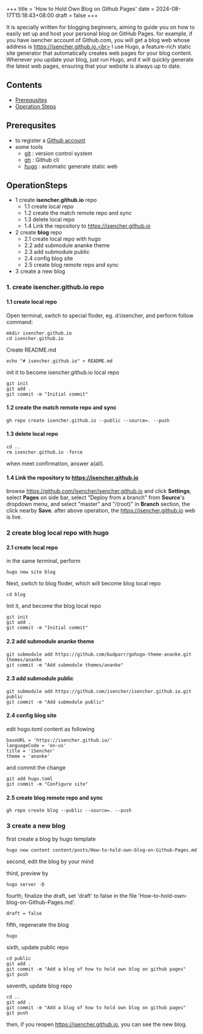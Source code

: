 +++
title = 'How to Hold Own Blog on Github Pages'
date = 2024-08-17T15:18:43+08:00
draft = false
+++

It is specially written for blogging beginners, aiming to guide you on how to easily set up and host your personal blog on GitHub Pages. for example, if you have isencher account of Github.com, you will get a blog web whose address is https://isencher.github.io.<br>
I use Hugo, a feature-rich static site generator that automatically creates web pages for your blog content. Whenever you update your blog, just run Hugo, and it will quickly generate the latest web pages, ensuring that your website is always up to date.

## Contents
- [Prerequsites](##Prerequsites)
- [Operation Steps](##OperationSteps)

## Prerequsites
- to register a [Github account](https://github.com/signup?ref_cta=Sign+up&ref_loc=header+logged+out&ref_page=%2F&source=header-home)
- some tools
    - [git](https://git-scm.com) : version control system
    - [gh](https://cli.github.com) : Github cli
    - [hugo](https://gohugo.io/) : automatic generate static web

## OperationSteps
 - 1 create **isencher.github.io** repo
    - 1.1 create local repo
    - 1.2 create the match remote repo and sync
    - 1.3 delete local repo
    - 1.4 Link the repository to https://isencher.github.io
 - 2 create **blog** repo 
    - 2.1 create local repo with hugo
    - 2.2 add submodule ananke theme
    - 2.3 add submodule public
    - 2.4 config blog site
    - 2.5 create blog remote repo and sync
- 3 create a new blog

### 1. create isencher.github.io repo

#### 1.1 create local repo
Open terminal, switch to special floder, eg. d:\isencher, and perform follow command:
```
mkdir isencher.github.io
cd isencher.github.io
```
Create README.md 
```
echo "# isencher.github.io" > README.md
```
init it to become isencher.github.io local repo
```
git init
git add .
git commit -m "Initial commit"
```

#### 1.2 create the match remote repo and sync
```
gh repo create isencher.github.io --public --source=. --push
```
#### 1.3 delete local repo
```
cd ..
rm isencher.github.io -force
```
when meet confirmation, answer a(all).

#### 1.4 Link the repository to https://isencher.github.io
browse https://github.com/isencher/isencher.github.io and click **Settings**, select **Pages** on side bar, select "Deploy from a branch" from **Source**'s dropdown menu, and select "master" and "/(root)" in **Branch** section, the click nearby **Save**.
after above operation, the https://isencher.github.io web is live.

### 2 create blog local repo with hugo

#### 2.1 create local repo
in the same terminal, perform
```
hugo new site blog
```

Next, switch to blog floder, which will become blog local repo
```
cd blog
```

Init it, and become the blog local repo
```
git init
git add .
git commit -m "Initial commit"
```

#### 2.2 add submodule ananke theme
```
git submodule add https://github.com/budparr/gohugo-theme-ananke.git themes/ananke
git commit -m "Add submodule themes/ananke"
```

#### 2.3 add submodule public
```
git submodule add https://github.com/isencher/isencher.github.io.git public
git commit -m "Add submodule public"
```
#### 2.4 config blog site
edit hogo.toml content as following 
```
baseURL = 'https://isencher.github.io/'
languageCode = 'en-us'
title = 'iSencher'
theme = 'ananke'
```
and commit the change
```
git add hugo.toml
git commit -m "Configure site"
```

#### 2.5 create blog remote repo and sync
```
gh repo create blog --public --source=. --push
```

### 3 create a new blog

first create a blog by hugo template
```
hugo new content content/posts/How-to-hold-own-blog-on-Github-Pages.md
```
second, edit the blog by your mind

third, preview by
```
hugo server -D
```

fourth, finalize the draft, set 'draft' to false in the file 'How-to-hold-own-blog-on-Github-Pages.md'.
```
draft = false
```

fifth, regenerate the blog
```
hugo
```

sixth, update public repo
```
cd public
git add .
git commit -m "Add a blog of how to hold own blog on github pages"
git push
```

seventh, update blog repo
```
cd ..
git add .
git commit -m "Add a blog of how to hold own blog on github pages"
git push
```

then, if you reopen https://isencher.github.io, you can see the new blog.
